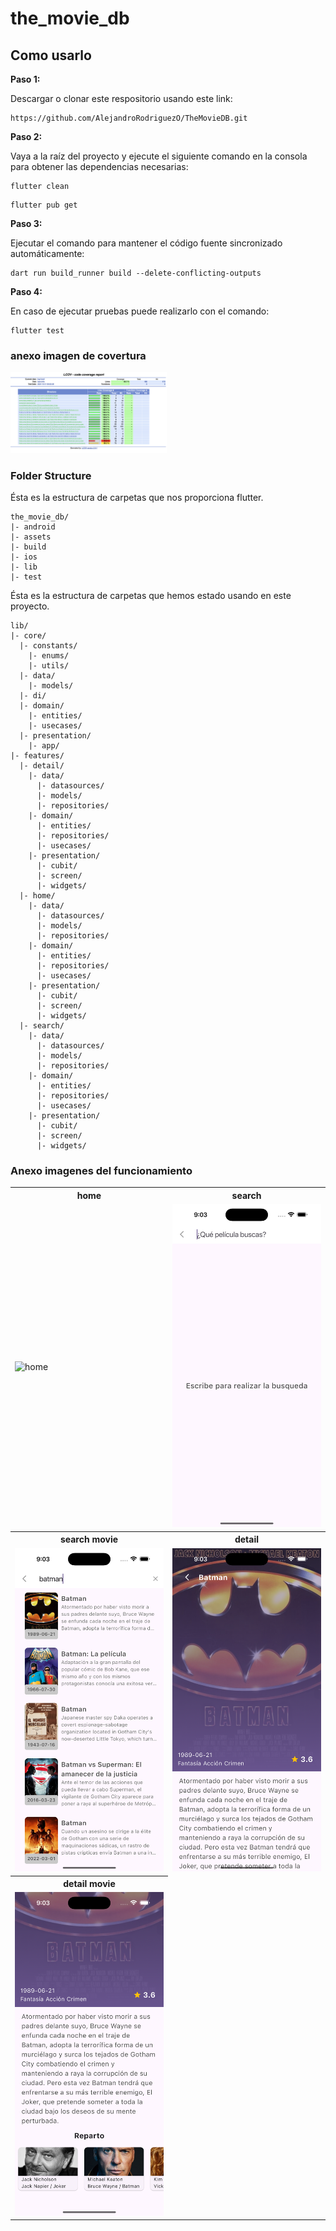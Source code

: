 #  the_movie_db

## Como usarlo
**Paso 1:**

Descargar o clonar este respositorio usando este link:

```
https://github.com/AlejandroRodriguezO/TheMovieDB.git
```

**Paso 2:**

Vaya a la raíz del proyecto y ejecute el siguiente comando en la consola para obtener las dependencias necesarias:

```
flutter clean
```
```
flutter pub get
```
**Paso 3:**

Ejecutar el comando para mantener el código fuente sincronizado automáticamente:

```
dart run build_runner build --delete-conflicting-outputs
```

**Paso 4:**

En caso de ejecutar pruebas puede realizarlo con el comando:

```
flutter test 
```

### anexo imagen de covertura

<img src="./screenshots/coverage.png" alt="coverage" width="250">

### Folder Structure
Ésta es la estructura de carpetas que nos proporciona flutter.

```
the_movie_db/
|- android
|- assets
|- build
|- ios
|- lib
|- test
```

Ésta es la estructura de carpetas que hemos estado usando en este proyecto.

```
lib/
|- core/
  |- constants/
    |- enums/
    |- utils/
  |- data/
    |- models/
  |- di/
  |- domain/
    |- entities/
    |- usecases/
  |- presentation/
    |- app/
|- features/
  |- detail/
    |- data/
      |- datasources/
      |- models/
      |- repositories/
    |- domain/
      |- entities/
      |- repositories/
      |- usecases/
    |- presentation/
      |- cubit/
      |- screen/
      |- widgets/
  |- home/
    |- data/
      |- datasources/
      |- models/
      |- repositories/
    |- domain/
      |- entities/
      |- repositories/
      |- usecases/
    |- presentation/
      |- cubit/
      |- screen/
      |- widgets/
  |- search/
    |- data/
      |- datasources/
      |- models/
      |- repositories/
    |- domain/
      |- entities/
      |- repositories/
      |- usecases/
    |- presentation/
      |- cubit/
      |- screen/
      |- widgets/
```


### Anexo imagenes del funcionamiento

  <table>
    <tbody>
    <tr>
        <th><Strong>home</Strong></th>
        <th><Strong>search</Strong></th>
      </tr>
        <tr>
            <td> <img src="./screenshots/home.png" alt="home" width="250"></td>
            <td> <img src="./screenshots/search.png" alt="search" width="250"/></td>
        </tr>
     </tr>   
    <tr>
        <th><Strong>search movie</Strong></th>
        <th><Strong>detail</Strong></th>
      </tr>
        <tr>
            <td> <img src="./screenshots/search1.png" alt="search1" width="250"></td>
            <td> <img src="./screenshots/detail.png" alt="detail" width="250"/></td>
        </tr>
     </tr>   
    <tr>
        <th><Strong>detail movie</Strong></th>
      </tr>
        <tr>
            <td> <img src="./screenshots/detail1.png" alt="detail1" width="250"></td>
        </tr>
     </tr>   
    </tbody>
  </table>


